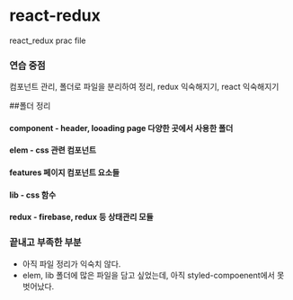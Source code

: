 # react-redux
react_redux prac file
### 연습 중점 
컴포넌트 관리, 폴더로 파일을 분리하여 정리, redux 익숙해지기, react 익숙해지기

##폴더 정리
#### component - header, looading page 다양한 곳에서 사용한 폴더
#### elem - css 관련 컴포넌트 
#### features 페이지 컴포넌트 요소들
#### lib - css 함수 
#### redux - firebase, redux 등 상태관리 모듈 

### 끝내고 부족한 부분 
* 아직 파일 정리가 익숙치 않다. 
* elem, lib 폴더에 많은 파일을 담고 싶었는데, 아직 styled-compoenent에서 못 벗어났다.
